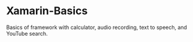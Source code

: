 # Xamarin-Basics
Basics of framework with calculator, audio recording, text to speech, and YouTube search.

